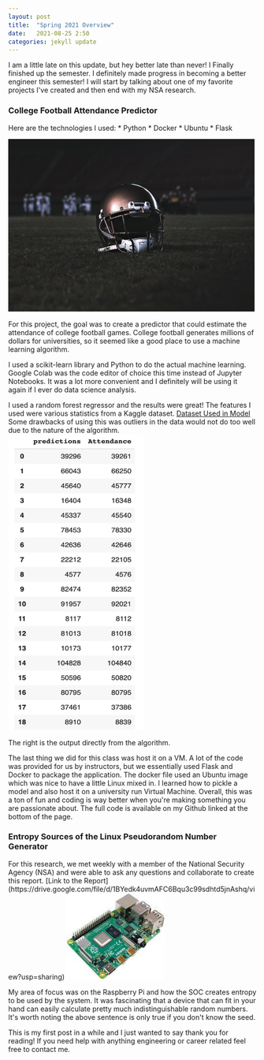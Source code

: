 ```yaml
---
layout: post
title:  "Spring 2021 Overview"
date:   2021-08-25 2:50
categories: jekyll update
---
```

I am a little late on this update, but hey better late than never! I Finally finished up the semester. I definitely made progress in becoming a better engineer this semester!
I will start by talking about one of my favorite projects I've created and then end with my NSA research.

<h3>College Football Attendance Predictor</h3>
Here are the technologies I used:
* Python
* Docker
* Ubuntu
* Flask
<p> </p>
<img src="/assets/footballH.jpg" width="500" height="350" />

For this project, the goal was to create a predictor that could estimate the attendance
of college football games. College football generates millions of dollars for universities, so
it seemed like a good place to use a machine learning algorithm.

I used a scikit-learn library and Python to do the actual machine learning.
Google Colab was the code editor of choice this time instead of Jupyter Notebooks.
It was a lot more convenient and I definitely will be using it again if I ever do data science analysis.

I used a random forest regressor and the results were great!
The features I used were various statistics from a Kaggle dataset.
[Dataset Used in Model](https://www.kaggle.com/jeffgallini/college-football-attendance-2000-to-2018)
Some drawbacks of using this was outliers in the data would not do too well due to the nature of the
algorithm.
<img src="/assets/resultsCF.png" width="275" height="600" />
<p> </p>
The right is the output directly from the algorithm.
<p>
The last thing we did for this class was host it on a VM.
A lot of the code was provided for us by instructors, but we essentially used Flask and Docker to package the
application. The docker file used an Ubuntu image which was nice to have a little Linux mixed in.
I learned how to pickle a model and also host it on a university run Virtual Machine.
Overall, this was a ton of fun and coding is way better when you're making something you are passionate about.
The full code is available on my Github linked at the bottom of the page.
</p>

<h3> Entropy Sources of the Linux Pseudorandom Number Generator </h3>
For this research, we met weekly with a member of the National Security Agency (NSA) and were able to ask any questions and collaborate
to create this report.
[Link to the Report](https://drive.google.com/file/d/1BYedk4uvmAFC6Bqu3c99sdhtd5jnAshq/view?usp=sharing)
<img src="/assets/raspPi.jpeg" width="200" height="175" />

My area of focus was on the Raspberry Pi and how the SOC creates entropy to be used by the system.
It was fascinating that a device that can fit in your hand can easily calculate pretty much indistinguishable random numbers.
It's worth noting the above sentence is only true if you don't know the seed.
<p> </p>
This is my first post in a while and I just wanted to say thank you for reading!
If you need help with anything engineering or career related feel free to contact me.
